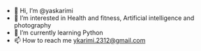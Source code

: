 - 👋 Hi, I’m @yaskarimi
- 👀 I’m interested in Health and fitness, Artificial intelligence and photography 
- 🌱 I’m currently learning Python
- 📫 How to reach me ykarimi.2312@gmail.com

<!---
yaskarimi/yaskarimi is a ✨ special ✨ repository because its `README.md` (this file) appears on your GitHub profile.
You can click the Preview link to take a look at your changes.
--->
